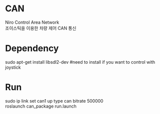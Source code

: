 # CAN
Niro Control Area Network </br>
조이스틱을 이용한 차량 제어 CAN 통신 </br>

# Dependency </br>
sudo apt-get install libsdl2-dev #need to install if you want to control with joystick </br>

# Run </br>
sudo ip link set can1  up type can bitrate 500000 </br>
roslaunch can_package run.launch </br>


